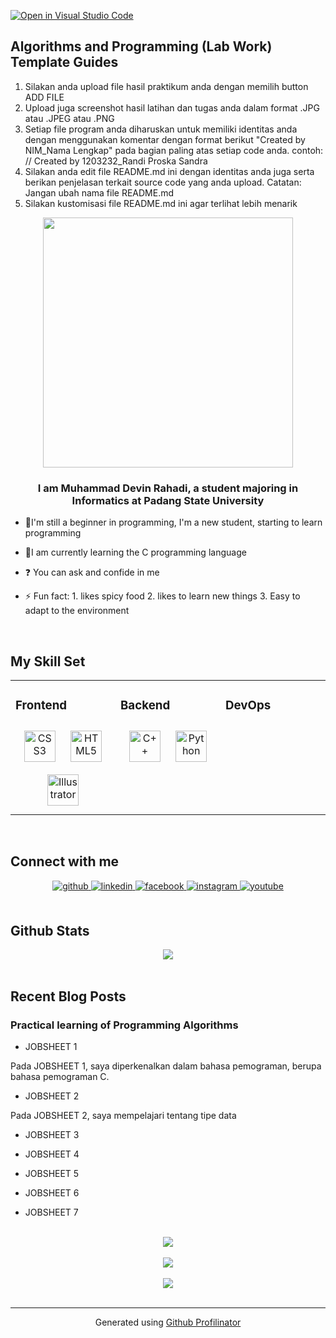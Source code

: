 [![Open in Visual Studio Code](https://classroom.github.com/assets/open-in-vscode-718a45dd9cf7e7f842a935f5ebbe5719a5e09af4491e668f4dbf3b35d5cca122.svg)](https://classroom.github.com/online_ide?assignment_repo_id=11808322&assignment_repo_type=AssignmentRepo)
## Algorithms and Programming (Lab Work) Template Guides
1. Silakan anda upload file hasil praktikum anda dengan memilih button ADD FILE
2. Upload juga screenshot hasil latihan dan tugas anda dalam format .JPG atau .JPEG atau .PNG
3. Setiap file program anda diharuskan untuk memiliki identitas anda dengan menggunakan komentar dengan format berikut "Created by NIM_Nama Lengkap" pada bagian paling atas setiap code anda. contoh: // Created by 1203232_Randi Proska Sandra
4. Silakan anda edit file README.md ini dengan identitas anda juga serta berikan penjelasan terkait source code yang anda upload. Catatan: Jangan ubah nama file README.md
5. Silakan kustomisasi file README.md ini agar terlihat lebih menarik

<div align="center">
<img src="https://media.tenor.com/wA8Gx_UqnY4AAAAC/coding.gif" align="center" height="" width="400" />
</div>  
  

### <div align="center">I am Muhammad Devin Rahadi, a student majoring in Informatics at Padang State University</div>  
  

- 🔭I'm still a beginner in programming, I'm a new student, starting to learn programming  
  

- 🌱I am currently learning the C programming language  
  

- ❓ You can ask and confide in me  
  

- ⚡ Fun fact:
        1. likes spicy food
        2. likes to learn new things
        3. Easy to adapt to the environment   
  

<br/>  


## My Skill Set  
<table><tr><td valign="top" width="33%">



### Frontend  
<div align="center">  
<a href="https://www.w3schools.com/css/" target="_blank"><img style="margin: 10px" src="https://profilinator.rishav.dev/skills-assets/css3-original-wordmark.svg" alt="CSS3" height="50" /></a>  
<a href="https://en.wikipedia.org/wiki/HTML5" target="_blank"><img style="margin: 10px" src="https://profilinator.rishav.dev/skills-assets/html5-original-wordmark.svg" alt="HTML5" height="50" /></a>  
<a href="https://www.adobe.com/in/products/illustrator.html" target="_blank"><img style="margin: 10px" src="https://profilinator.rishav.dev/skills-assets/adobe_illustrator-icon.svg" alt="Illustrator" height="50" /></a>  
</div>

</td><td valign="top" width="33%">



### Backend  
<div align="center">  
<a href="https://www.cplusplus.com/" target="_blank"><img style="margin: 10px" src="https://profilinator.rishav.dev/skills-assets/cplusplus-original.svg" alt="C++" height="50" /></a>  
<a href="https://www.python.org/" target="_blank"><img style="margin: 10px" src="https://profilinator.rishav.dev/skills-assets/python-original.svg" alt="Python" height="50" /></a>  
</div>

</td><td valign="top" width="33%">



### DevOps  
<div align="center">  
  
</div>

</td></tr></table>  

<br/>  


## Connect with me  
<div align="center">
<a href="https://github.com/vondeastra" target="_blank">
<img src=https://img.shields.io/badge/github-%2324292e.svg?&style=for-the-badge&logo=github&logoColor=white alt=github style="margin-bottom: 5px;" />
</a>
<a href="https://linkedin.com/in/Muhammad Devin Rahadi" target="_blank">
<img src=https://img.shields.io/badge/linkedin-%231E77B5.svg?&style=for-the-badge&logo=linkedin&logoColor=white alt=linkedin style="margin-bottom: 5px;" />
</a>
<a href="https://www.facebook.com/Muhammad Devin Rahadi" target="_blank">
<img src=https://img.shields.io/badge/facebook-%232E87FB.svg?&style=for-the-badge&logo=facebook&logoColor=white alt=facebook style="margin-bottom: 5px;" />
</a>
<a href="https://instagram.com/devinrahadi" target="_blank">
<img src=https://img.shields.io/badge/instagram-%23000000.svg?&style=for-the-badge&logo=instagram&logoColor=white alt=instagram style="margin-bottom: 5px;" />
</a>
<a href="https://www.youtube.com/user/Muhammad Devin Rahadi" target="_blank">
<img src=https://img.shields.io/badge/youtube-%23EE4831.svg?&style=for-the-badge&logo=youtube&logoColor=white alt=youtube style="margin-bottom: 5px;" />
</a>  
</div>  
  

<br/>  


## Github Stats  
<div align="center"><img src="https://github-readme-stats.vercel.app/api?username=vondeastra&show_icons=true&count_private=true&hide_border=true" align="center" /></div>  

<br/>  


## Recent Blog Posts  


### Practical learning of Programming Algorithms  
- JOBSHEET 1

 Pada JOBSHEET 1, saya diperkenalkan dalam bahasa pemograman, berupa bahasa pemograman C.    
  

- JOBSHEET 2

 Pada JOBSHEET 2, saya mempelajari tentang tipe data   
  

- JOBSHEET 3  
  

- JOBSHEET 4  
  

- JOBSHEET 5  
  

- JOBSHEET 6  
  

- JOBSHEET 7  
  

<br/>  

<div align="center"><img src="https://spotify-github-profile.vercel.app/api/view.svg?uid=31v6cdczru5n2qeme74isliofc7i&redirect=true][https://spotify-github-profile.vercel.app/api/view.svg?uid=31v6cdczru5n2qeme74isliofc7i&cover_image=true&theme=default&show_offline=false&background_color=121212&interchange=false&bar_color=45c940&bar_color_cover=true" /></div>  

<br/>  

<div align="center">
<img src="https://komarev.com/ghpvc/?username=vondeastra&&style=flat-square" align="center" />
</div>  
  

<br/>  

<div align="center">
            <a href="https://www.buymeacoffee.com/vondeastra" target="_blank" style="display: inline-block;">
                <img
                    src="https://img.shields.io/badge/Donate-Buy%20Me%20A%20Coffee-orange.svg?style=flat-square&logo=buymeacoffee" 
                    align="center"
                />
            </a></div>
<br />

----
<div align="center">Generated using <a href="https://profilinator.rishav.dev/" target="_blank">Github Profilinator</a></div>
